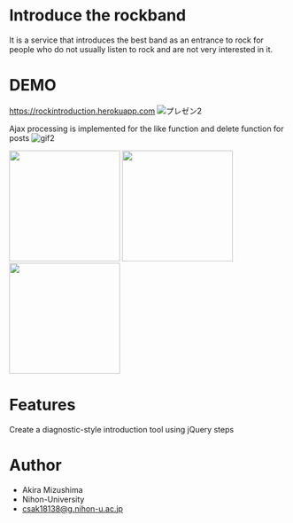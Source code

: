# Introduce the rockband

It is a service that introduces the best band as an entrance to rock for people who do not usually listen to rock and are not very interested in it.

# DEMO
<https://rockintroduction.herokuapp.com>
![プレゼン2](https://user-images.githubusercontent.com/80752599/114304654-610d2c00-9b0f-11eb-9a1d-11c4575fd52d.gif)

Ajax processing is implemented for the like function and delete function for posts
![gif2](https://user-images.githubusercontent.com/80752599/114669208-964a9180-9d3c-11eb-8632-be5c8fcbed0f.gif)


<img src="https://user-images.githubusercontent.com/80752599/114699551-6b236a80-9d5b-11eb-9522-a0a257e64dee.jpg" width="200px">   <img src="https://user-images.githubusercontent.com/80752599/114699855-ca817a80-9d5b-11eb-9f18-2dec4ae65b96.jpg" width="200px">   <img src="https://user-images.githubusercontent.com/80752599/114699940-e127d180-9d5b-11eb-83d4-183aea875e04.jpg" width="200px">
# Features

Create a diagnostic-style introduction tool using jQuery steps


# Author

* Akira Mizushima
* Nihon-University
* csak18138@g.nihon-u.ac.jp
